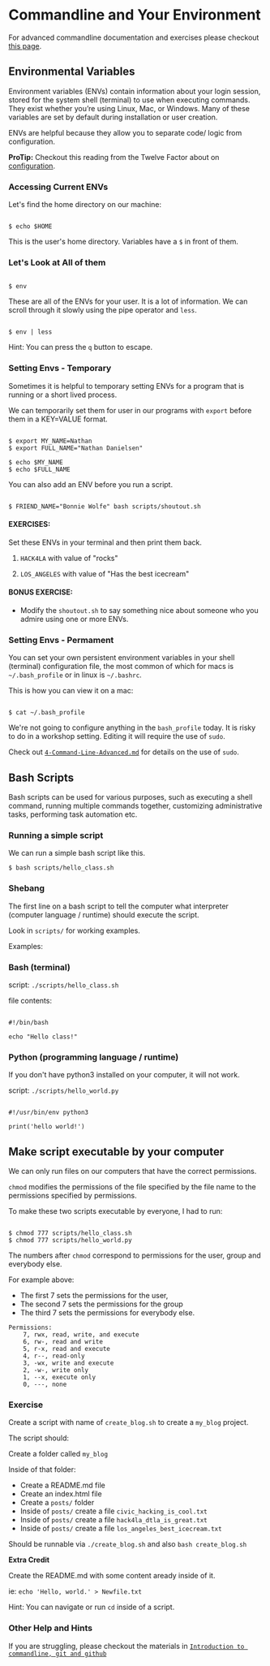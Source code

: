 # Commandline and Your Environment

For advanced commandline documentation and exercises please checkout [this page](
https://github.com/ndanielsen/intro-cli-git-github/blob/master/materials/4-Command-Line-Advanced.md).



## Environmental Variables

Environment variables (ENVs) contain information about your login session, stored for the system shell (terminal) to use when executing commands. They exist whether you’re using Linux, Mac, or Windows. Many of these variables are set by default during installation or user creation.

ENVs are helpful because they allow you to separate code/ logic from configuration. 

**ProTip:** Checkout this reading from the Twelve Factor about on [configuration](https://12factor.net/config).


### Accessing Current ENVs

Let's find the home directory on our machine:

```

$ echo $HOME

```

This is the user's home directory. Variables have a `$` in front of them.

### Let's Look at All of them

```

$ env

```


These are all of the ENVs for your user. It is a lot of information. We can scroll through it slowly using the pipe operator and `less`. 

```

$ env | less

```


Hint: You can press the `q` button to escape.


### Setting Envs - Temporary

Sometimes it is helpful to temporary setting ENVs for a program that is running or a short lived process. 

We can temporarily set them for user in our programs with `export` before them in a KEY=VALUE format.

```

$ export MY_NAME=Nathan
$ export FULL_NAME="Nathan Danielsen"

$ echo $MY_NAME
$ echo $FULL_NAME

```


You can also add an ENV before you run a script.

```

$ FRIEND_NAME="Bonnie Wolfe" bash scripts/shoutout.sh

```


#### EXERCISES:

Set these ENVs in your terminal and then print them back.

1) `HACK4LA` with value of "rocks"


2) `LOS_ANGELES` with value of "Has the best icecream"


#### BONUS EXERCISE:
- Modify the `shoutout.sh` to say something nice about someone who you admire using one or more ENVs.


### Setting Envs - Permament

You can set your own persistent environment variables in your shell (terminal) configuration file, the most common of which for macs is `~/.bash_profile` or in linux is `~/.bashrc`.


This is how you can view it on a mac:

```

$ cat ~/.bash_profile

```


We're not going to configure anything in the `bash_profile` today. It is risky to do in a workshop setting. Editing it will require the use of `sudo`. 

Check out [`4-Command-Line-Advanced.md`](https://github.com/ndanielsen/intro-cli-git-github/blob/master/materials/4-Command-Line-Advanced.md) for details on the use of `sudo`.


## Bash Scripts

Bash scripts can be used for various purposes, such as executing a shell command, running multiple commands together, customizing administrative tasks, performing task automation etc.

### Running a simple script

We can run a simple bash script like this. 

```
$ bash scripts/hello_class.sh

```

### Shebang

The first line on a bash script to tell the computer what interpreter (computer language / runtime) should execute the script.

Look in `scripts/` for working examples.

Examples:

### Bash (terminal)

script: `./scripts/hello_class.sh`

file contents:
```

#!/bin/bash

echo "Hello class!"

```

### Python (programming language / runtime)

If you don't have python3 installed on your computer, it will not work.

script: `./scripts/hello_world.py`

```

#!/usr/bin/env python3

print('hello world!')

```

## Make script executable by your computer

We can only run files on our computers that have the correct permissions. 

`chmod` modifies the permissions of the file specified by the file name to the permissions specified by permissions.

To make these two scripts executable by everyone, I had to run:

```

$ chmod 777 scripts/hello_class.sh
$ chmod 777 scripts/hello_world.py

```

The numbers after `chmod` correspond to permissions for the user, group and everybody else.

For example above:
- The first 7 sets the permissions for the user, 
- The second 7 sets the permissions for the group
- The third 7 sets the permissions for everybody else.

```
Permissions:
    7, rwx, read, write, and execute
    6, rw-, read and write
    5, r-x, read and execute
    4, r--, read-only
    3, -wx, write and execute
    2, -w-, write only
    1, --x, execute only
    0, ---, none
```

### Exercise

Create a script with name of `create_blog.sh` to create a `my_blog` project. 

The script should:

Create a folder called `my_blog`

Inside of that folder:
- Create a README.md file
- Create an index.html file
- Create a `posts/` folder
- Inside of `posts/` create a file  `civic_hacking_is_cool.txt`
- Inside of `posts/` create a file  `hack4la_dtla_is_great.txt`
- Inside of `posts/` create a file  `los_angeles_best_icecream.txt`

Should be runnable via `./create_blog.sh` and also `bash create_blog.sh`

**Extra Credit**

Create the README.md with some content aready inside of it.

ie: `echo 'Hello, world.' > Newfile.txt`

Hint: You can navigate or run `cd` inside of a script.



### Other Help and Hints

If you are struggling, please checkout the materials in [`Introduction to commandline, git and github`](https://github.com/ndanielsen/intro-cli-git-github) 

